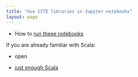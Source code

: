 ```yaml
---
title: "Use CITE libraries in Jupyter notebooks"
layout: page
---
```



- How to [run these notebooks](running/)


If you are already familiar with Scala:

- open


- [just enough Scala](jes/)
